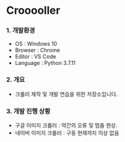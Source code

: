 # Crooooller

### 1. 개발환경

* OS : Windows 10
* Browser : Chrome
* Editor : VS Code
* Language : Python 3.7.11

### 2. 개요
- 크롤러 제작 및 개발 연습을 위한 저장소입니다.

### 3. 개발 진행 상황
* 구글 이미지 크롤러 : 약간의 오류 및 멈춤 현상.
* 네이버 이미지 크롤러 : 구동 현재까지 이상 없음
